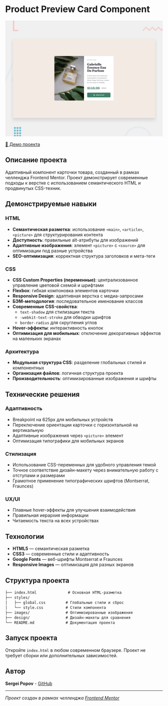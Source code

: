 # Product Preview Card Component

![Предпросмотр компонента карточки товара](./design/desktop-preview.jpg)

[🔗 Демо проекта](https://product-preview-card-component-zeta-brown.vercel.app/)

## Описание проекта

Адаптивный компонент карточки товара, созданный в рамках челленджа Frontend Mentor. Проект демонстрирует современные подходы к верстке с использованием семантического HTML и продвинутых CSS-техник.

## Демонстрируемые навыки

### HTML
- **Семантическая разметка**: использование `<main>`, `<article>`, `<picture>` для структурирования контента
- **Доступность**: правильные alt-атрибуты для изображений
- **Адаптивные изображения**: элемент `<picture>` с `<source>` для оптимизации под разные устройства
- **SEO-оптимизация**: корректная структура заголовков и мета-теги

### CSS
- **CSS Custom Properties (переменные)**: централизованное управление цветовой схемой и шрифтами
- **Flexbox**: гибкая компоновка элементов карточки
- **Responsive Design**: адаптивная верстка с медиа-запросами
- **БЭМ-методология**: последовательное именование классов
- **Современные CSS-свойства**: 
  - `text-shadow` для стилизации текста
  - `-webkit-text-stroke` для обводки шрифтов
  - `border-radius` для скругления углов
- **Hover-эффекты**: интерактивность кнопок
- **Оптимизация для мобильных**: отключение декоративных эффектов на маленьких экранах

### Архитектура
- **Модульная структура CSS**: разделение глобальных стилей и компонентных
- **Организация файлов**: логичная структура проекта
- **Производительность**: оптимизированные изображения и шрифты

## Технические решения

### Адаптивность
- Breakpoint на 625px для мобильных устройств
- Переключение ориентации карточки с горизонтальной на вертикальную
- Адаптивные изображения через `<picture>` элемент
- Оптимизация типографики для мобильных экранов

### Стилизация
- Использование CSS-переменных для удобного управления темой
- Точное соответствие дизайн-макету через внимательную работу с отступами и размерами
- Грамотное применение типографических шрифтов (Montserrat, Fraunces)

### UX/UI
- Плавные hover-эффекты для улучшения взаимодействия
- Правильная иерархия информации
- Читаемость текста на всех устройствах

## Технологии

- **HTML5** — семантическая разметка
- **CSS3** — современные стили и адаптивность
- **Google Fonts** — веб-шрифты Montserrat и Fraunces
- **Responsive Images** — оптимизация для разных экранов

## Структура проекта

```
├── index.html              # Основная HTML-разметка
├── styles/
│   ├── global.css         # Глобальные стили и сброс
│   └── style.css          # Стили компонента
├── images/                # Оптимизированные изображения
├── design/                # Дизайн-макеты для сравнения
└── README.md              # Документация проекта
```

## Запуск проекта

Откройте `index.html` в любом современном браузере. Проект не требует сборки или дополнительных зависимостей.

## Автор

**Sergei Popov** - [GitHub](https://github.com/Sergei-Popov)

---

*Проект создан в рамках челленджа [Frontend Mentor](https://www.frontendmentor.io/challenges/product-preview-card-component-GO7UmttRfa)*
